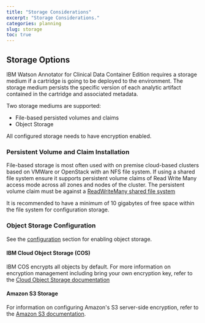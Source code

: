 ```yaml
---
title: "Storage Considerations"
excerpt: "Storage Considerations."
categories: planning
slug: storage
toc: true
---
```


## Storage Options

IBM Watson Annotator for Clinical Data Container Edition requires a storage medium if a cartridge is going to be deployed to the environment.  The storage medium persists the specific version of each analytic artifact contained in the cartridge and associated metadata.

Two storage mediums are supported:

- File-based persisted volumes and claims
- Object Storage

All configured storage needs to have encryption enabled.

### Persistent Volume and Claim Installation

File-based storage is most often used with on premise cloud-based clusters based on VMWare or OpenStack with an NFS file system. If using a shared file system ensure it supports persistent volume claims of Read Write Many access mode across all zones and nodes of the cluster. The persistent volume claim must be against a [ReadWriteMany shared file system](https://docs.openshift.com/container-platform/4.7/storage/understanding-persistent-storage.html#pv-access-modes_understanding-persistent-storage)

It is recommended to have a minimum of 10 gigabytes of free space within the file system for configuration storage.

### Object Storage Configuration

See the [configuration](../../management/configuring) section for enabling object storage.

#### IBM Cloud Object Storage (COS)

IBM COS encrypts all objects by default. For more information on encryption management including bring your own encryption key, refer to the [Cloud Object Storage documentation](https://cloud.ibm.com/docs/cloud-object-storage?topic=cloud-object-storage-encryption)

#### Amazon S3 Storage

For information on configuring Amazon's S3 server-side encryption, refer to the [Amazon S3 documentation](https://docs.aws.amazon.com/AmazonS3/latest/userguide/UsingEncryption.html).
